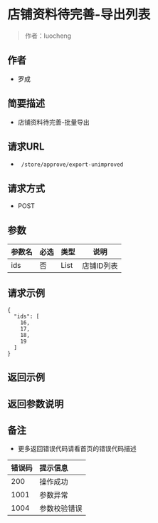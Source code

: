 # 店铺资料待完善-导出列表

> 作者：luocheng

## 作者

- 罗成
    
## 简要描述

- 店铺资料待完善-批量导出

## 请求URL
- ` /store/approve/export-unimproved`
  
## 请求方式
- POST 

## 参数

|参数名|必选|类型|说明|
|:----    |:---|:----- |-----   |
|ids |否  |List | 店铺ID列表    |


## 请求示例

``` 
{
  "ids": [
    16,
    17,
    18,
    19
  ]
}
```


## 返回示例

## 返回参数说明

## 备注

- 更多返回错误代码请看首页的错误代码描述

|错误码|提示信息|
|:----    |:---|
|200 |操作成功  |
|1001 |参数异常  |
|1004 |参数校验错误  |